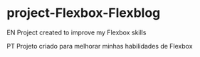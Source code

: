 # project-Flexbox-Flexblog

EN
Project created to improve my Flexbox skills

PT
Projeto criado para melhorar minhas habilidades de Flexbox

